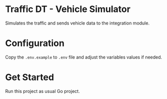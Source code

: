 # Traffic DT - Vehicle Simulator
Simulates the traffic and sends vehicle data to the integration module.

# Configuration
Copy the `.env.example` to `.env` file and adjust the variables values if needed.

# Get Started
Run this project as usual Go project.
